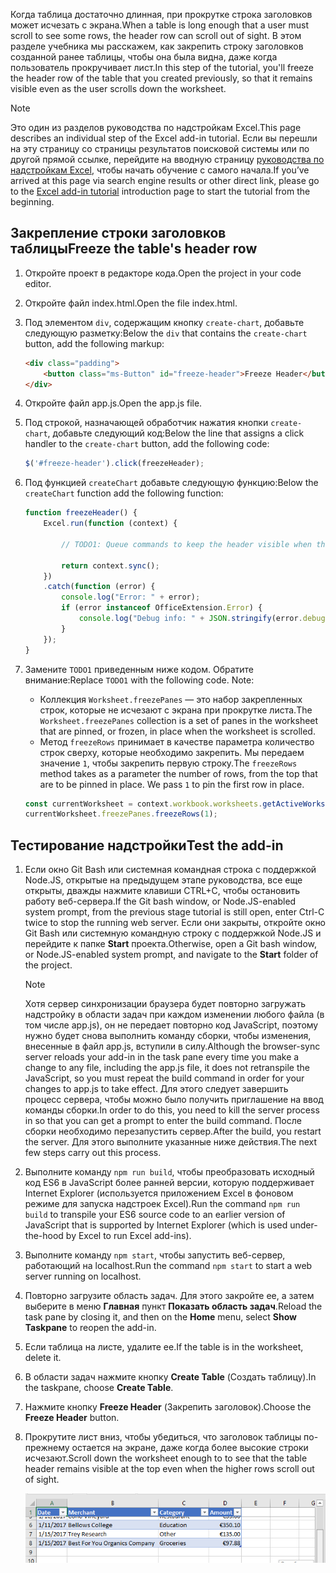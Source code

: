 <span data-ttu-id="6c691-101">Когда таблица достаточно длинная, при прокрутке строка заголовков может исчезать с экрана.</span><span class="sxs-lookup"><span data-stu-id="6c691-101">When a table is long enough that a user must scroll to see some rows, the header row can scroll out of sight.</span></span> <span data-ttu-id="6c691-102">В этом разделе учебника мы расскажем, как закрепить строку заголовков созданной ранее таблицы, чтобы она была видна, даже когда пользователь прокручивает лист.</span><span class="sxs-lookup"><span data-stu-id="6c691-102">In this step of the tutorial, you'll freeze the header row of the table that you created previously, so that it remains visible even as the user scrolls down the worksheet.</span></span> 

> [!NOTE]
> <span data-ttu-id="6c691-103">Это один из разделов руководства по надстройкам Excel.</span><span class="sxs-lookup"><span data-stu-id="6c691-103">This page describes an individual step of the Excel add-in tutorial.</span></span> <span data-ttu-id="6c691-104">Если вы перешли на эту страницу со страницы результатов поисковой системы или по другой прямой ссылке, перейдите на вводную страницу [руководства по надстройкам Excel](../tutorials/excel-tutorial.yml), чтобы начать обучение с самого начала.</span><span class="sxs-lookup"><span data-stu-id="6c691-104">If you’ve arrived at this page via search engine results or other direct link, please go to the [Excel add-in tutorial](../tutorials/excel-tutorial.yml) introduction page to start the tutorial from the beginning.</span></span>

## <a name="freeze-the-tables-header-row"></a><span data-ttu-id="6c691-105">Закрепление строки заголовков таблицы</span><span class="sxs-lookup"><span data-stu-id="6c691-105">Freeze the table's header row</span></span>

1. <span data-ttu-id="6c691-106">Откройте проект в редакторе кода.</span><span class="sxs-lookup"><span data-stu-id="6c691-106">Open the project in your code editor.</span></span> 
2. <span data-ttu-id="6c691-107">Откройте файл index.html.</span><span class="sxs-lookup"><span data-stu-id="6c691-107">Open the file index.html.</span></span>
3. <span data-ttu-id="6c691-108">Под элементом `div`, содержащим кнопку `create-chart`, добавьте следующую разметку:</span><span class="sxs-lookup"><span data-stu-id="6c691-108">Below the `div` that contains the `create-chart` button, add the following markup:</span></span>

    ```html
    <div class="padding">            
        <button class="ms-Button" id="freeze-header">Freeze Header</button>            
    </div>
    ```

4. <span data-ttu-id="6c691-109">Откройте файл app.js.</span><span class="sxs-lookup"><span data-stu-id="6c691-109">Open the app.js file.</span></span>

5. <span data-ttu-id="6c691-110">Под строкой, назначающей обработчик нажатия кнопки `create-chart`, добавьте следующий код:</span><span class="sxs-lookup"><span data-stu-id="6c691-110">Below the line that assigns a click handler to the `create-chart` button, add the following code:</span></span>

    ```js
    $('#freeze-header').click(freezeHeader);
    ```

6. <span data-ttu-id="6c691-111">Под функцией `createChart` добавьте следующую функцию:</span><span class="sxs-lookup"><span data-stu-id="6c691-111">Below the `createChart` function add the following function:</span></span>

    ```js
    function freezeHeader() {
        Excel.run(function (context) {
            
            // TODO1: Queue commands to keep the header visible when the user scrolls.

            return context.sync();
        })
        .catch(function (error) {
            console.log("Error: " + error);
            if (error instanceof OfficeExtension.Error) {
                console.log("Debug info: " + JSON.stringify(error.debugInfo));
            }
        });
    }
    ``` 

7. <span data-ttu-id="6c691-p103">Замените `TODO1` приведенным ниже кодом. Обратите внимание:</span><span class="sxs-lookup"><span data-stu-id="6c691-p103">Replace `TODO1` with the following code. Note:</span></span>
   - <span data-ttu-id="6c691-114">Коллекция `Worksheet.freezePanes` — это набор закрепленных строк, которые не исчезают с экрана при прокрутке листа.</span><span class="sxs-lookup"><span data-stu-id="6c691-114">The `Worksheet.freezePanes` collection is a set of panes in the worksheet that are pinned, or frozen, in place when the worksheet is scrolled.</span></span>
   - <span data-ttu-id="6c691-p104">Метод `freezeRows` принимает в качестве параметра количество строк сверху, которые необходимо закрепить. Мы передаем значение `1`, чтобы закрепить первую строку.</span><span class="sxs-lookup"><span data-stu-id="6c691-p104">The `freezeRows` method takes as a parameter the number of rows, from the top that are to be pinned in place. We pass `1` to pin the first row in place.</span></span>

    ```js
    const currentWorksheet = context.workbook.worksheets.getActiveWorksheet();
    currentWorksheet.freezePanes.freezeRows(1);
    ``` 

## <a name="test-the-add-in"></a><span data-ttu-id="6c691-117">Тестирование надстройки</span><span class="sxs-lookup"><span data-stu-id="6c691-117">Test the add-in</span></span>

1. <span data-ttu-id="6c691-118">Если окно Git Bash или системная командная строка с поддержкой Node.JS, открытые на предыдущем этапе руководства, все еще открыты, дважды нажмите клавиши CTRL+C, чтобы остановить работу веб-сервера.</span><span class="sxs-lookup"><span data-stu-id="6c691-118">If the Git bash window, or Node.JS-enabled system prompt, from the previous stage tutorial is still open, enter Ctrl-C twice to stop the running web server.</span></span> <span data-ttu-id="6c691-119">Если они закрыты, откройте окно Git Bash или системную командную строку с поддержкой Node.JS и перейдите к папке **Start** проекта.</span><span class="sxs-lookup"><span data-stu-id="6c691-119">Otherwise, open a Git bash window, or Node.JS-enabled system prompt, and navigate to the **Start** folder of the project.</span></span>

     > [!NOTE]
     > <span data-ttu-id="6c691-120">Хотя сервер синхронизации браузера будет повторно загружать надстройку в области задач при каждом изменении любого файла (в том числе app.js), он не передает повторно код JavaScript, поэтому нужно будет снова выполнить команду сборки, чтобы изменения, внесенные в файл app.js, вступили в силу.</span><span class="sxs-lookup"><span data-stu-id="6c691-120">Although the browser-sync server reloads your add-in in the task pane every time you make a change to any file, including the app.js file, it does not retranspile the JavaScript, so you must repeat the build command in order for your changes to app.js to take effect.</span></span> <span data-ttu-id="6c691-121">Для этого следует завершить процесс сервера, чтобы можно было получить приглашение на ввод команды сборки.</span><span class="sxs-lookup"><span data-stu-id="6c691-121">In order to do this, you need to kill the server process in so that you can get a prompt to enter the build command.</span></span> <span data-ttu-id="6c691-122">После сборки необходимо перезапустить сервер.</span><span class="sxs-lookup"><span data-stu-id="6c691-122">After the build, you restart the server.</span></span> <span data-ttu-id="6c691-123">Для этого выполните указанные ниже действия.</span><span class="sxs-lookup"><span data-stu-id="6c691-123">The next few steps carry out this process.</span></span>

1. <span data-ttu-id="6c691-124">Выполните команду `npm run build`, чтобы преобразовать исходный код ES6 в JavaScript более ранней версии, которую поддерживает Internet Explorer (используется приложением Excel в фоновом режиме для запуска надстроек Excel).</span><span class="sxs-lookup"><span data-stu-id="6c691-124">Run the command `npm run build` to transpile your ES6 source code to an earlier version of JavaScript that is supported by Internet Explorer (which is used under-the-hood by Excel to run Excel add-ins).</span></span>
2. <span data-ttu-id="6c691-125">Выполните команду `npm start`, чтобы запустить веб-сервер, работающий на localhost.</span><span class="sxs-lookup"><span data-stu-id="6c691-125">Run the command `npm start` to start a web server running on localhost.</span></span>
4. <span data-ttu-id="6c691-126">Повторно загрузите область задач. Для этого закройте ее, а затем выберите в меню **Главная** пункт **Показать область задач**.</span><span class="sxs-lookup"><span data-stu-id="6c691-126">Reload the task pane by closing it, and then on the **Home** menu, select **Show Taskpane** to reopen the add-in.</span></span>
6. <span data-ttu-id="6c691-127">Если таблица на листе, удалите ее.</span><span class="sxs-lookup"><span data-stu-id="6c691-127">If the table is in the worksheet, delete it.</span></span>
7. <span data-ttu-id="6c691-128">В области задач нажмите кнопку **Create Table** (Создать таблицу).</span><span class="sxs-lookup"><span data-stu-id="6c691-128">In the taskpane, choose **Create Table**.</span></span> 
8. <span data-ttu-id="6c691-129">Нажмите кнопку **Freeze Header** (Закрепить заголовок).</span><span class="sxs-lookup"><span data-stu-id="6c691-129">Choose the **Freeze Header** button.</span></span>
9. <span data-ttu-id="6c691-130">Прокрутите лист вниз, чтобы убедиться, что заголовок таблицы по-прежнему остается на экране, даже когда более высокие строки исчезают.</span><span class="sxs-lookup"><span data-stu-id="6c691-130">Scroll down the worksheet enough to to see that the table header remains visible at the top even when the higher rows scroll out of sight.</span></span>

    ![Учебник Excel | Закрепление заголовка](../images/excel-tutorial-freeze-header.png)

